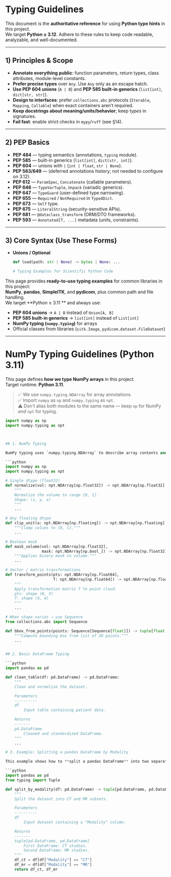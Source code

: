 # Typing Guidelines

This document is the **authoritative reference** for using **Python type hints** in this project.  
We target **Python ≥ 3.12**. Adhere to these rules to keep code readable, analyzable, and well-documented.

---

## 1) Principles & Scope

- **Annotate everything public**: function parameters, return types, class attributes, module-level constants.
- **Prefer precise types** over `Any`. Use `Any` only as an escape hatch.
- **Use PEP 604 unions** (`A | B`) and **PEP 585 built-in generics** (`list[int]`, `dict[str, str]`).
- **Design to interfaces**: prefer `collections.abc` protocols (`Iterable`, `Mapping`, `Callable`) when exact containers aren’t required.
- **Keep docstrings about meaning/units/behavior**; keep *types* in signatures.
- **Fail fast**: enable strict checks in `mypy`/`ruff` (see §14).

---

## 2) PEP Basics

- **PEP 484** — typing semantics (annotations, `typing` module).
- **PEP 585** — built-in generics (`list[int]`, `dict[str, int]`).
- **PEP 604** — unions with `|` (`int | float`, `str | None`).
- **PEP 563/649** — (deferred annotations history; not needed to configure on 3.12).
- **PEP 612** — `ParamSpec`, `Concatenate` (callable parameters).
- **PEP 646** — `TypeVarTuple`, `Unpack` (variadic generics).
- **PEP 647** — `TypeGuard` (user-defined type narrowing).
- **PEP 655** — `Required` / `NotRequired` in `TypedDict`.
- **PEP 673** — `Self` type.
- **PEP 675** — `LiteralString` (security-sensitive APIs).
- **PEP 681** — `@dataclass_transform` (ORM/DTO frameworks).
- **PEP 593** — `Annotated[T, ...]` metadata (units, constraints).

---

## 3) Core Syntax (Use These Forms)

- **Unions / Optional**  
  ```python
  def load(path: str | None) -> bytes | None: ...

  # Typing Examples for Scientific Python Code

This page provides **ready-to-use typing examples** for common libraries in this project:  
**NumPy**, **pandas**, **SimpleITK**, and **pydicom**, plus common path and file handling.  
We target **Python ≥ 3.11  ** and always use:

- **PEP 604 unions** → `A | B` instead of `Union[A, B]`
- **PEP 585 built-in generics** → `list[int]` instead of `List[int]`
- **NumPy typing (`numpy.typing`)** for arrays
- Official classes from libraries (`sitk.Image`, `pydicom.dataset.FileDataset`)

---


# NumPy Typing Guidelines (Python 3.11)

This page defines **how we type NumPy arrays** in this project.  
Target runtime: **Python 3.11**.

> ✅ We use `numpy.typing.NDArray` for array annotations.  
> ✅ Import `numpy` as `np` and `numpy.typing` as `npt`.  
> ⚠️ Don’t alias both modules to the same name — keep `np` for NumPy *and* `npt` for typing.

```python
import numpy as np
import numpy.typing as npt



## 1. NumPy Typing

NumPy typing uses `numpy.typing.NDArray` to describe array contents and dtypes.

```python
import numpy as np
import numpy.typing as npt

# Single dtype (float32)
def normalize(vol: npt.NDArray[np.float32]) -> npt.NDArray[np.float32]:
    """
    Normalize the volume to range [0, 1].
    Shape: (z, y, x)
    """
    ...

# Any floating dtype
def clip_unit(a: npt.NDArray[np.floating]) -> npt.NDArray[np.floating]:
    """Clamp values to [0, 1]."""
    ...

# Boolean mask
def mask_volume(vol: npt.NDArray[np.float32],
                mask: npt.NDArray[np.bool_]) -> npt.NDArray[np.float32]:
    """Applies binary mask to volume."""
    ...

# Vector / matrix transformations
def transform_points(pts: npt.NDArray[np.float64],
                     T: npt.NDArray[np.float64]) -> npt.NDArray[np.float64]:
    """
    Apply transformation matrix T to point cloud.
    pts: shape (N, 3)
    T: shape (4, 4)
    """
    ...

# When shape varies → use Sequence
from collections.abc import Sequence

def bbox_from_points(points: Sequence[Sequence[float]]) -> tuple[float, float, float, float, float, float]:
    """Compute bounding box from list of 3D points."""
    ...


## 2. Basic DataFrame Typing

```python
import pandas as pd

def clean_table(df: pd.DataFrame) -> pd.DataFrame:
    """
    Clean and normalize the dataset.

    Parameters
    ----------
    df
        Input table containing patient data.

    Returns
    -------
    pd.DataFrame
        Cleaned and standardized DataFrame.
    """
    ...

# 3. Example: Splitting a pandas DataFrame by Modality

This example shows how to **split a pandas DataFrame** into two separate DataFrames based on the **"Modality"** column.

```python
import pandas as pd
from typing import Tuple

def split_by_modality(df: pd.DataFrame) -> tuple[pd.DataFrame, pd.DataFrame]:
    """
    Split the dataset into CT and MR subsets.

    Parameters
    ----------
    df
        Input dataset containing a "Modality" column.

    Returns
    -------
    tuple[pd.DataFrame, pd.DataFrame]
        First DataFrame: CT studies.
        Second DataFrame: MR studies.
    """
    df_ct = df[df["Modality"] == "CT"]
    df_mr = df[df["Modality"] == "MR"]
    return df_ct, df_mr